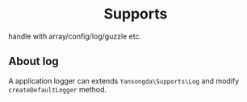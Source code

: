 <h1 align="center">Supports</h1>

handle with array/config/log/guzzle etc.

## About log

A application logger can extends `Yansongda\Supports\Log` and modify `createDefaultLogger` method.
